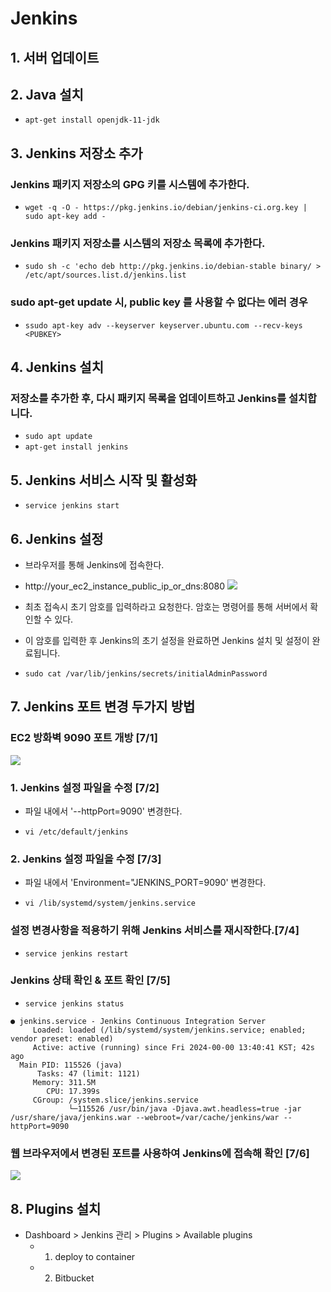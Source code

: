 # Jenkins

## 1. 서버 업데이트

## 2. Java 설치
* `apt-get install openjdk-11-jdk`

## 3. Jenkins 저장소 추가
### Jenkins 패키지 저장소의 GPG 키를 시스템에 추가한다.
* `wget -q -O - https://pkg.jenkins.io/debian/jenkins-ci.org.key | sudo apt-key add -`

### Jenkins 패키지 저장소를 시스템의 저장소 목록에 추가한다.
* `sudo sh -c 'echo deb http://pkg.jenkins.io/debian-stable binary/ > /etc/apt/sources.list.d/jenkins.list`

### sudo apt-get update 시, public key 를 사용할 수 없다는 에러 경우
* `ssudo apt-key adv --keyserver keyserver.ubuntu.com --recv-keys <PUBKEY>`

## 4. Jenkins 설치
### 저장소를 추가한 후, 다시 패키지 목록을 업데이트하고 Jenkins를 설치합니다.
* `sudo apt update`
* `apt-get install jenkins`


## 5. Jenkins 서비스 시작 및 활성화
* `service jenkins start`

## 6. Jenkins 설정
- 브라우저를 통해 Jenkins에 접속한다. 
- http://your_ec2_instance_public_ip_or_dns:8080
![](https://github.com/dididiri1/TIL/blob/main/Jnekins/images/01_01.png?raw=true)

- 최초 접속시 초기 암호를 입력하라고 요청한다. 암호는 명령어를 통해 서버에서 확인할 수 있다.
- 이 암호를 입력한 후 Jenkins의 초기 설정을 완료하면 Jenkins 설치 및 설정이 완료됩니다.
* `sudo cat /var/lib/jenkins/secrets/initialAdminPassword`

## 7. Jenkins 포트 변경 두가지 방법

### EC2 방화벽 9090 포트 개방 [7/1]
![](https://github.com/dididiri1/TIL/blob/main/Jnekins/images/01_03.png?raw=true)

### 1. Jenkins 설정 파일을 수정 [7/2]
- 파일 내에서 '--httpPort=9090' 변경한다.
* `vi /etc/default/jenkins`


### 2. Jenkins 설정 파일을 수정 [7/3]
- 파일 내에서 'Environment="JENKINS_PORT=9090' 변경한다.
* `vi /lib/systemd/system/jenkins.service`


### 설정 변경사항을 적용하기 위해 Jenkins 서비스를 재시작한다.[7/4]
* `service jenkins restart`

### Jenkins 상태 확인 & 포트 확인 [7/5]
* `service jenkins status`

``` log
● jenkins.service - Jenkins Continuous Integration Server
     Loaded: loaded (/lib/systemd/system/jenkins.service; enabled; vendor preset: enabled)
     Active: active (running) since Fri 2024-00-00 13:40:41 KST; 42s ago
  Main PID: 115526 (java)
      Tasks: 47 (limit: 1121)
     Memory: 311.5M
        CPU: 17.399s
     CGroup: /system.slice/jenkins.service
             └─115526 /usr/bin/java -Djava.awt.headless=true -jar /usr/share/java/jenkins.war --webroot=/var/cache/jenkins/war --httpPort=9090
``` 

### 웹 브라우저에서 변경된 포트를 사용하여 Jenkins에 접속해 확인 [7/6]
![](https://github.com/dididiri1/TIL/blob/main/Jnekins/images/01_05.png?raw=true)


## 8. Plugins 설치
- Dashboard > Jenkins 관리 > Plugins > Available plugins
  - 1. deploy to container
  - 2. Bitbucket

